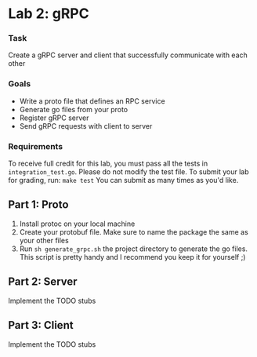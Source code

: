 # Lab 2: gRPC

### Task

Create a gRPC server and client that successfully communicate with each other

### Goals

- Write a proto file that defines an RPC service
- Generate go files from your proto
- Register gRPC server
- Send gRPC requests with client to server

### Requirements

To receive full credit for this lab, you must pass all the tests in <code>integration_test.go</code>. Please do not modify the test file. To submit your lab for grading, run: <code>make test</code> You can submit as many times as you'd like. 

<h2>Part 1: Proto</h2>
<ol>
<li>Install protoc on your local machine</li>
<li>Create your protobuf file. Make sure to name the package the same as your other files</li>
<li>Run <code>sh generate_grpc.sh</code> the project directory to generate the go files. This script is pretty handy and I recommend you keep it for yourself ;)</li>
</ol>

<h2>Part 2: Server</h2>
Implement the TODO stubs

<h2>Part 3: Client</h2>
Implement the TODO stubs


